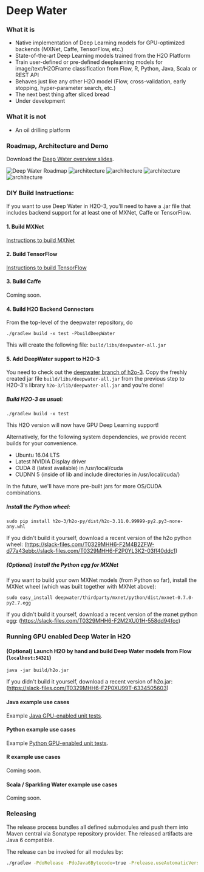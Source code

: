 # Deep Water

### What it is
* Native implementation of Deep Learning models for GPU-optimized backends (MXNet, Caffe, TensorFlow, etc.)
* State-of-the-art Deep Learning models trained from the H2O Platform
* Train user-defined or pre-defined deeplearning models for image/text/H2OFrame classification from Flow, R, Python, Java, Scala or REST API
* Behaves just like any other H2O model (Flow, cross-validation, early stopping, hyper-parameter search, etc.)
* The next best thing after sliced bread
* Under development

### What it is not
* An oil drilling platform

### Roadmap, Architecture and Demo
Download the [Deep Water overview slides](./architecture/deepwater_overview.pdf).

![](./architecture/deepwater_overview/deepwater_overview.001.jpeg "Deep Water Roadmap")
![architecture](./architecture/deepwater_overview/deepwater_overview.002.jpeg "More Data")
![architecture](./architecture/deepwater_overview/deepwater_overview.003.jpeg "Deep Water Networks")
![architecture](./architecture/deepwater_overview/deepwater_overview.004.jpeg "Deep Water Architecture")
![architecture](./architecture/deepwater_overview/deepwater_overview.005.jpeg "Deep Water Example in Flow")

### DIY Build Instructions:
If you want to use Deep Water in H2O-3, you'll need to have a .jar file that includes backend support for at least one of MXNet, Caffe or TensorFlow.

#### 1. Build MXNet 
[Instructions to build MXNet](https://github.com/h2oai/deepwater/tree/master/mxnet)

#### 2. Build TensorFlow 
[Instructions to build TensorFlow](https://github.com/h2oai/deepwater/tree/master/tensorflow)

#### 3. Build Caffe 
Coming soon.

#### 4. Build H2O Backend Connectors
From the top-level of the deepwater repository, do
```
./gradlew build -x test -PbuildDeepWater
```

This will create the following file: `build/libs/deepwater-all.jar`

#### 5. Add DeepWater support to H2O-3
You need to check out the [deepwater branch of h2o-3](http://github.com/h2oai/h2o-3/tree/deepwater/).
Copy the freshly created jar file `build/libs/deepwater-all.jar` from the previous step to H2O-3's library `h2o-3/lib/deepwater-all.jar` and you're done!

##### Build H2O-3 as usual:
```
./gradlew build -x test
```

This H2O version will now have GPU Deep Learning support!

Alternatively, for the following system dependencies, we provide recent builds for your convenience. 

* Ubuntu 16.04 LTS
* Latest NVIDIA Display driver
* CUDA 8 (latest available) in /usr/local/cuda
* CUDNN 5 (inside of lib and include directories in /usr/local/cuda/)

In the future, we'll have more pre-built jars for more OS/CUDA combinations.


##### Install the Python wheel:
```
sudo pip install h2o-3/h2o-py/dist/h2o-3.11.0.99999-py2.py3-none-any.whl
```
If you didn't build it yourself, download a recent version of the h2o python wheel: (https://slack-files.com/T0329MHH6-F2M4B2ZFW-d77a43ebb://slack-files.com/T0329MHH6-F2P0YL3K2-03ff40ddc1)

##### (Optional) Install the Python egg for MXNet
If you want to build your own MXNet models (from Python so far), install the MXNet wheel (which was built together with MXNet above):
```
sudo easy_install deepwater/thirdparty/mxnet/python/dist/mxnet-0.7.0-py2.7.egg
```
If you didn't build it yourself, download a recent version of the mxnet python egg: (https://slack-files.com/T0329MHH6-F2M2XU01H-558dd94fcc)


### Running GPU enabled Deep Water in H2O
#### (Optional) Launch H2O by hand and build Deep Water models from Flow (`localhost:54321`)

```
java -jar build/h2o.jar
```
If you didn't build it yourself, download a recent version of h2o.jar: (https://slack-files.com/T0329MHH6-F2P0XU99T-6334505603)

#### Java example use cases
Example [Java GPU-enabled unit tests](https://github.com/h2oai/h2o-3/tree/deepwater/h2o-algos/src/test/java/hex/deepwater).

#### Python example use cases
Example [Python GPU-enabled unit tests](https://github.com/h2oai/h2o-3/tree/deepwater/h2o-py/tests/testdir_algos/deepwater).

#### R example use cases
Coming soon.

#### Scala / Sparkling Water example use cases
Coming soon.

### Releasing
The release process bundles all defined submodules and push them into Maven central via Sonatype repository provider.
The released artifacts are Java 6 compatible.

The release can be invoked for all modules by:
```bash
./gradlew -PdoRelease -PdoJava6Bytecode=true -Prelease.useAutomaticVersion=true release
```


